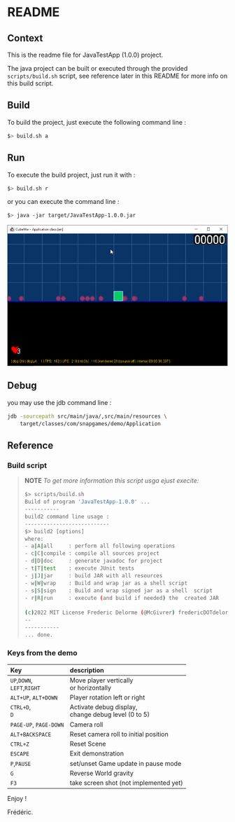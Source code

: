 # README

## Context

This is the readme file for JavaTestApp (1.0.0) project.

The java project can be built or executed through the provided `scripts/build.sh` script, see reference later in this
README for more info on this build script.

## Build

To build the project, just execute the following command line :

```bash
$> build.sh a
```

## Run

To execute the build project, just run it with :

```bash
$> build.sh r
```

or you can execute the command line :

```bash
$> java -jar target/JavaTestApp-1.0.0.jar
```

![A screenshot from the current version](doc/images/screenshot-002-with-perturbations.png "A screenshot from the current version")

## Debug

you may use the jdb command line :

```bash
jdb -sourcepath src/main/java/,src/main/resources \
    target/classes/com/snapgames/demo/Application
```

## Reference

### Build script

> **NOTE** _To get more information this script usga ejust execite:_
>
> ```bash
> $> scripts/build.sh
> Build of program 'JavaTestApp-1.0.0' ...
> -----------
> build2 command line usage :
> ---------------------------
> $> build2 [options]
> where:
> - a|A|all     : perform all following operations
> - c|C|compile : compile all sources project
> - d|D|doc     : generate javadoc for project
> - t|T|test    : execute JUnit tests
> - j|J|jar     : build JAR with all resources
> - w|W|wrap    : Build and wrap jar as a shell script
> - s|S|sign    : Build and wrap signed jar as a shell  script
> - r|R|run     : execute (and build if needed) the  created JAR
>
> (c)2022 MIT License Frederic Delorme (@McGivrer) fredericDOTdelormeATgmailDOTcom
> --
> -----------
> ... done.
> ```

### Keys from the demo

| Key                             | description                                              |
|:--------------------------------|:---------------------------------------------------------|
| `UP`,`DOWN`,<br/>`LEFT`,`RIGHT` | Move player vertically <br/>or horizontally              |
| `ALT+UP`, `ALT+DOWN`            | Player rotation left or right                            |                                                     |
| `CTRL+D`,<br/> `D`              | Activate debug display, <br/>change debug level (0 to 5) |
| `PAGE-UP`, `PAGE-DOWN`          | Camera roll                                              |
| `ALT+BACKSPACE`                 | Reset camera roll to initial position                    |
| `CTRL+Z`                        | Reset Scene                                              |
| `ESCAPE`                        | Exit demonstration                                       |
| `P`,`PAUSE`                     | set/unset Game update in pause mode                      |
| `G`                             | Reverse World gravity                                    |
| `F3`                            | take screen shot (not implemented yet)                   |

Enjoy !

Frédéric.
